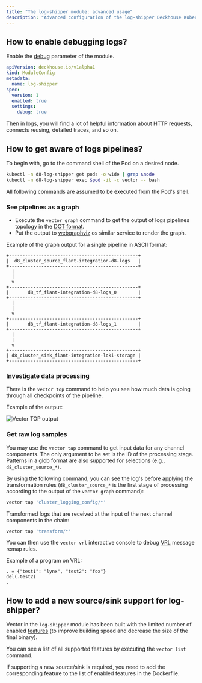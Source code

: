 ```yaml
---
title: "The log-shipper module: advanced usage"
description: "Advanced configuration of the log-shipper Deckhouse Kubernetes Platform module, including log debugging, data transmission channel exploration, and the addition of new sources/receivers."
---
```


## How to enable debugging logs?

Enable the [debug](configuration.html#parameters-debug) parameter of the module.

```yaml
apiVersion: deckhouse.io/v1alpha1
kind: ModuleConfig
metadata:
  name: log-shipper
spec:
  version: 1
  enabled: true
  settings:
    debug: true
```

Then in logs, you will find a lot of helpful information about HTTP requests, connects reusing, detailed traces, and so on.

## How to get aware of logs pipelines?

To begin with, go to the command shell of the Pod on a desired node.

```bash
kubectl -n d8-log-shipper get pods -o wide | grep $node
kubectl -n d8-log-shipper exec $pod -it -c vector -- bash
```

All following commands are assumed to be executed from the Pod's shell.

### See pipelines as a graph

* Execute the `vector graph` command to get the output of logs pipelines topology in the [DOT format](https://graphviz.org/doc/info/lang.html).
* Put the output to [webgraphviz](http://www.webgraphviz.com/) os similar service to render the graph.

Example of the graph output for a single pipeline in ASCII format:

```text
+------------------------------------------------+
|  d8_cluster_source_flant-integration-d8-logs   |
+------------------------------------------------+
  |
  |
  v
+------------------------------------------------+
|       d8_tf_flant-integration-d8-logs_0        |
+------------------------------------------------+
  |
  |
  v
+------------------------------------------------+
|       d8_tf_flant-integration-d8-logs_1        |
+------------------------------------------------+
  |
  |
  v
+------------------------------------------------+
| d8_cluster_sink_flant-integration-loki-storage |
+------------------------------------------------+
```

### Investigate data processing

There is the `vector top` command to help you see how much data is going through all checkpoints of the pipeline.

Example of the output:

![Vector TOP output](../../images/460-log-shipper/vector_top.png)

### Get raw log samples

You may use the `vector tap` command to get input data for any channel components.
The only argument to be set is the ID of the processing stage. Patterns in a glob format are also supported for selections (e.g., `d8_cluster_source_*`).

By using the following command, you can see the log's before applying the transformation rules (`d8_cluster_source_*` is
the first stage of processing according to the output of the `vector graph` command):

```bash
vector tap 'cluster_logging_config/*'
```

Transformed logs that are received at the input of the next channel components in the chain:

```bash
vector tap 'transform/*'
```

You can then use the `vector vrl` interactive console to debug [VRL](https://vector.dev/docs/reference/vrl/) message remap rules.

Example of a program on VRL:

```text
. = {"test1": "lynx", "test2": "fox"}
del(.test2)
.
```

## How to add a new source/sink support for log-shipper?

Vector in the `log-shipper` module has been built with the limited number of enabled [features](https://doc.rust-lang.org/cargo/reference/features.html) (to improve building speed and decrease the size of the final binary).

You can see a list of all supported features by executing the `vector list` command.

If supporting a new source/sink is required, you need to add the corresponding feature to the list of enabled features in the Dockerfile.
